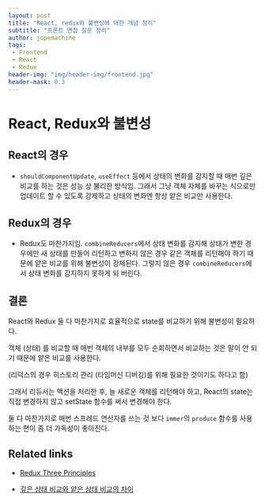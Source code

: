 ```yaml
---
layout: post
title: "React, redux와 불변성에 대한 개념 정리"
subtitle: "프론트 면접 질문 정리"
author: jopemachine
tags: 
 - Frontend
 - React
 - Redux
header-img: "img/header-img/frontend.jpg"
header-mask: 0.3
---
```


# React, Redux와 불변성

## React의 경우

- `shouldComponentUpdate`, `useEffect` 등에서 상태의 변화를 감지할 때 매번 깊은 비교를 하는 것은 성능 상 불리한 방식임. 그래서 그냥 객체 자체를 바꾸는 식으로만 업데이트 할 수 있도록 강제하고 상태의 변화엔 항상 얕은 비교만 사용한다.

## Redux의 경우

- Redux도 마찬가지임. `combineReducers`에서 상태 변화를 감지해 상태가 변한 경우에만 새 상태를 만들어 리턴하고 변하지 않은 경우 같은 객체를 리턴해야 하기 때문에 얕은 비교를 위해 불변성이 강제된다. 그렇지 않은 경우 `combineReducers`에서 상태 변화를 감지하지 못하게 되 버린다.

## 결론

React와 Redux 둘 다 마찬가지로 효율적으로 state를 비교하기 위해 불변성이 필요하다.

객체 (상태) 를 비교할 때 매번 객체의 내부를 모두 순회하면서 비교하는 것은 말이 안 되기 때문에 얕은 비교를 사용한다.

(리덕스의 경우 히스토리 관리 (타임머신 디버깅)를 위해 필요한 것이기도 하다고 함)

그래서 리듀서는 액션을 처리한 후, 늘 새로운 객체를 리턴해야 하고, React의 state는 직접 변경하지 않고 setState 함수를 써서 변경해야 한다.

둘 다 마찬가지로 매번 스프레드 연산자를 쓰는 것 보다 `immer`의 `produce` 함수를 사용하는 편이 좀 더 가독성이 좋아진다.

## Related links

- [Redux Three Principles](https://redux.js.org/understanding/thinking-in-redux/three-principles)

- [깊은 상태 비교와 얕은 상태 비교의 차이](https://redux.js.org/faq/immutable-data#how-do-shallow-and-deep-equality-checking-differ)